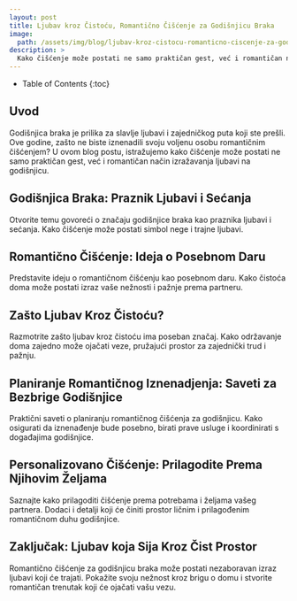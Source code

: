 ```yaml
---
layout: post
title: Ljubav kroz Čistoću, Romantično Čišćenje za Godišnjicu Braka
image: 
  path: /assets/img/blog/ljubav-kroz-cistocu-romanticno-ciscenje-za-godisnjicu-braka_dubinsko_pranje_ba.png
description: >
  Kako čišćenje može postati ne samo praktičan gest, već i romantičan način izražavanja ljubavi na godišnjicu.
---
```



- Table of Contents
{:toc}


## Uvod

Godišnjica braka je prilika za slavlje ljubavi i zajedničkog puta koji ste prešli. Ove godine, zašto ne biste iznenadili svoju voljenu osobu romantičnim čišćenjem? U ovom blog postu, istražujemo kako čišćenje može postati ne samo praktičan gest, već i romantičan način izražavanja ljubavi na godišnjicu.


## Godišnjica Braka: Praznik Ljubavi i Sećanja

Otvorite temu govoreći o značaju godišnjice braka kao praznika ljubavi i sećanja. Kako čišćenje može postati simbol nege i trajne ljubavi.


## Romantično Čišćenje: Ideja o Posebnom Daru

Predstavite ideju o romantičnom čišćenju kao posebnom daru. Kako čistoća doma može postati izraz vaše nežnosti i pažnje prema partneru.


## Zašto Ljubav Kroz Čistoću?

Razmotrite zašto ljubav kroz čistoću ima poseban značaj. Kako održavanje doma zajedno može ojačati veze, pružajući prostor za zajednički trud i pažnju.


## Planiranje Romantičnog Iznenadjenja: Saveti za Bezbrige Godišnjice

Praktični saveti o planiranju romantičnog čišćenja za godišnjicu. Kako osigurati da iznenađenje bude posebno, birati prave usluge i koordinirati s događajima godišnjice.


## Personalizovano Čišćenje: Prilagodite Prema Njihovim Željama

Saznajte kako prilagoditi čišćenje prema potrebama i željama vašeg partnera. Dodaci i detalji koji će činiti prostor ličnim i prilagođenim romantičnom duhu godišnjice.


## Zaključak: Ljubav koja Sija Kroz Čist Prostor

Romantično čišćenje za godišnjicu braka može postati nezaboravan izraz ljubavi koji će trajati. Pokažite svoju nežnost kroz brigu o domu i stvorite romantičan trenutak koji će ojačati vašu vezu.